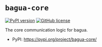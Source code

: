 `bagua-core`
=====

[![PyPI version](https://badge.fury.io/py/bagua-core.svg)](https://badge.fury.io/py/bagua-core) [![GitHub license](https://img.shields.io/github/license/BaguaSys/bagua-core)](https://github.com/BaguaSys/bagua-core/blob/master/LICENSE)

The core communication logic for bagua.

* PyPI: https://pypi.org/project/bagua-core/
